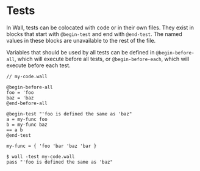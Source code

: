 # Tests

In Wall, tests can be colocated with code or in their own files.  They exist in blocks that start with `@begin-test` and end with `@end-test`.  The named values in these blocks are unavailable to the rest of the file.

Variables that should be used by all tests can be defined in `@begin-before-all`, which will execute before all tests, or `@begin-before-each`, which will execute before each test.

```
// my-code.wall

@begin-before-all
foo = 'foo
baz = 'baz
@end-before-all

@begin-test "'foo is defined the same as 'baz"
a = my-func foo
b = my-func baz
== a b
@end-test

my-func = { 'foo 'bar 'baz 'bar }
```

```
$ wall -test my-code.wall
pass "'foo is defined the same as 'baz"
```